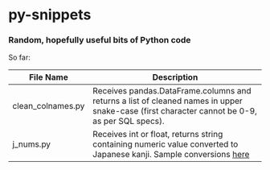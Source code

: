 # py-snippets
### Random, hopefully useful bits of Python code

So far:

|File Name|Description|
|-----|-----|
|clean_colnames.py|Receives pandas.DataFrame.columns and returns a list of cleaned names in upper snake-case (first character cannot be 0-9, as per SQL specs).|
|j_nums.py|Receives int or float, returns string containing numeric value converted to Japanese kanji. Sample conversions [here](https://nbviewer.jupyter.org/github/kur0dama/py-snippets/blob/main/j_nums.ipynb)|
